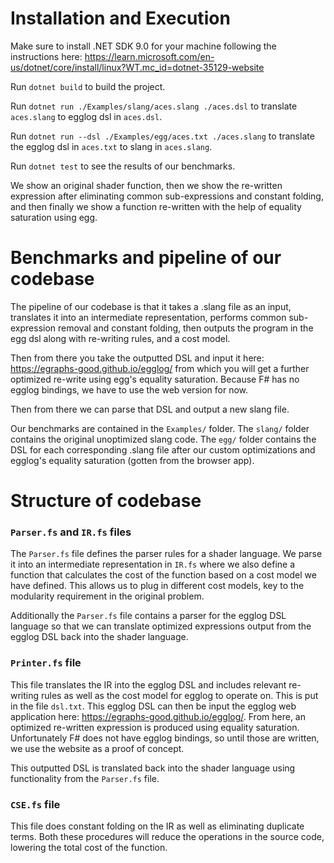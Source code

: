 # Installation and Execution
Make sure to install .NET SDK 9.0 for your machine following the instructions here: https://learn.microsoft.com/en-us/dotnet/core/install/linux?WT.mc_id=dotnet-35129-website


Run `dotnet build` to build the project.

Run `dotnet run ./Examples/slang/aces.slang ./aces.dsl` to translate `aces.slang` to egglog dsl in `aces.dsl`.

Run `dotnet run --dsl ./Examples/egg/aces.txt ./aces.slang` to translate the egglog dsl in `aces.txt` to slang in `aces.slang`.

Run `dotnet test` to see the results of our benchmarks.

We show an original shader function, then we show the re-written expression after
eliminating common sub-expressions and constant folding, and then finally we show a function re-written with the help of equality saturation using egg.


# Benchmarks and pipeline of our codebase

The pipeline of our codebase is that it takes a .slang file as an input,
translates it into an intermediate representation, performs common sub-expression removal and constant folding, then outputs the program in the egg dsl along with re-writing rules, and a cost model.

Then from there you take the outputted DSL and input it here: https://egraphs-good.github.io/egglog/
from which you will get a further optimized re-write using egg's equality saturation. Because F# has no egglog bindings, we have to use the web version for now.

Then from there we can parse that DSL and output a new slang file.

Our benchmarks are contained in the `Examples/` folder. The `slang/` folder contains the original unoptimized slang code. The `egg/` folder contains the DSL for each corresponding .slang file after our custom optimizations and egglog's equality saturation (gotten from the browser app).


# Structure of codebase

### `Parser.fs` and `IR.fs` files

The `Parser.fs` file defines the parser rules for a shader language. We parse it into an intermediate representation in `IR.fs` where we also define a function that calculates the cost of the function based on a cost model we have defined. This allows us to plug in different cost models, key to the modularity requirement in the original problem.

Additionally the `Parser.fs` file contains a parser for the egglog DSL language so that we can
translate optimized expressions output from the egglog DSL back into the shader language.



### `Printer.fs` file

This file translates the IR into the egglog DSL and includes relevant re-writing rules as well as the cost model for egglog to operate on. This is put in the file `dsl.txt`. This egglog DSL can then be input the egglog web application here: https://egraphs-good.github.io/egglog/. From here, an optimized re-written expression is produced using equality saturation. Unfortunately F# does not have egglog bindings, so until those are written, we use the website as a proof of concept.

This outputted DSL is translated back into the shader language using functionality from the `Parser.fs` file.



### `CSE.fs` file

This file does constant folding on the IR as well as eliminating duplicate terms. Both these procedures will reduce the operations in the source code, lowering the total cost of the function.





